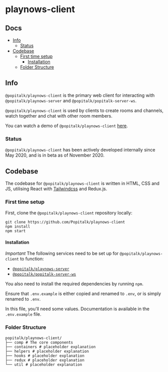 # playnows-client

## Docs
* [Info](#info)
    * [Status](#status)
* [Codebase](#codebase)
    * [First time setup](#first-time-setup)
        * [Installation](#installation)
    * [Folder Structure](#folder-structure)

## Info
`@popitalk/playnows-client` is the primary web client for interacting with `@popitalk/playnows-server` and `@popitalk/popitalk-server-ws`.

`@popitalk/playnows-client` is used by clients to create rooms and channels, watch together and chat with other room members.

You can watch a demo of `@popitalk/playnows-client` [here](https://placeholder.youtube.com).

### Status
`@popitalk/playnows-client` has been actively developed internally since May 2020, and is in beta as of November 2020.

## Codebase
The codebase for `@popitalk/playnows-client` is written in HTML, CSS and JS, utilising React with [Tailwindcss](https://tailwindcss.com/) and Redux.js.

### First time setup
First, clone the `@popitalk/playnows-client` repository locally:

```
git clone https://github.com/Popitalk/playnows-client
npm install
npm start
```

#### Installation
*Important* The following services need to be set up for `@popitalk/playnows-client` to function:

* [`@popitalk/playnows-server`](https://github.com/Popitalk/playnows-server)
* [`@popitalk/popitalk-server-ws`](https://github.com/Popitalk/popitalk-server-ws)

You also need to install the required dependencies by running `npm`.

Ensure that `.env.example` is either copied and renamed to `.env`, or is simply renamed to `.env`.

In this file, you'll need some values. Documentation is available in the `.env.example` file.

### Folder Structure
```
popitalk/playnows-client/
├── comp # The core components
├── containers # placeholder explanation
├── helpers # placeholder explanation
├── hooks # placeholder explanation
├── redux # placeholder explanation
└── util # placeholder explanation
```

